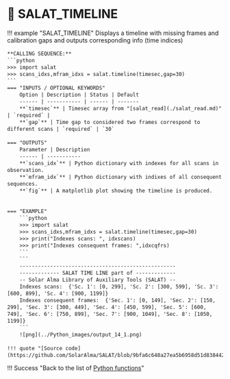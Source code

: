 # :low_brightness: SALAT_TIMELINE

!!! example "SALAT_TIMELINE"
	Displays a timeline with missing frames and calibration gaps and outputs corresponding info (time indices)
	
	**CALLING SEQUENCE:**
	```python
	>>> import salat
	>>> scans_idxs,mfram_idxs = salat.timeline(timesec,gap=30)
	```
	=== "INPUTS / OPTIONAL KEYWORDS"
		Option | Description | Status | Default
		------ | ----------- | ------ | -------
		**`timesec`** | Timesec array from "[salat_read](./salat_read.md)" | `required` | 
		**`gap`** | Time gap to considered two frames correspond to different scans | `required` | `30` 
	
	=== "OUTPUTS"
		Parameter | Description
		------ | -----------
		**`scans_idx`** | Python dictionary with indexes for all scans in observation.
		**`mfram_idx`** | Python dictionary with indixes of all consequent sequences.
		**`fig`** | A matplotlib plot showing the timeline is produced.

		
	=== "EXAMPLE"
		```python
		>>> import salat
		>>> scans_idxs,mfram_idxs = salat.timeline(timesec,gap=30)
		>>> print("Indexes scans: ", idxscans)
		>>> print("Indexes consequent frames: ",idxcqfrs)
		```	
		```
		---------------------------------------------------
		------------- SALAT TIME LINE part of -------------
		-- Solar Alma Library of Auxiliary Tools (SALAT) --
		Indexes scans:  {'Sc. 1': [0, 299], 'Sc. 2': [300, 599], 'Sc. 3': [600, 899], 'Sc. 4': [900, 1199]}
		Indexes consequent frames:  {'Sec. 1': [0, 149], 'Sec. 2': [150, 299], 'Sec. 3': [300, 449], 'Sec. 4': [450, 599], 'Sec. 5': [600, 749], 'Sec. 6': [750, 899], 'Sec. 7': [900, 1049], 'Sec. 8': [1050, 1199]}
		```
		![png](../Python_images/output_14_1.png)
	
	!!! quote "[Source code](https://github.com/SolarAlma/SALAT/blob/9bfa6c648a27ea5b6958d51d8384420ec9096642/Python/salat.py#L395)"

!!! Success "Back to the list of [Python functions](../python.md)"